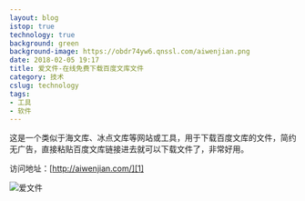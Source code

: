 ```yaml
---
layout: blog
istop: true
technology: true
background: green
background-image: https://obdr74yw6.qnssl.com/aiwenjian.png
date: 2018-02-05 19:17
title: 爱文件-在线免费下载百度文库文件
category: 技术
cslug: technology
tags:
- 工具
- 软件
---
```


这是一个类似于海文库、冰点文库等网站或工具，用于下载百度文库的文件，简约无广告，直接粘贴百度文库链接进去就可以下载文件了，非常好用。

访问地址：[http://aiwenjian.com/][1]

![爱文件][2]


  [1]: http://aiwenjian.com/
  [2]: https://obdr74yw6.qnssl.com/aiwenjian.png